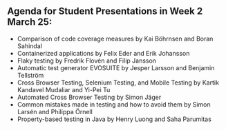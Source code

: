 ## Agenda for Student Presentations in Week 2 March 25:
* Comparison of code coverage measures by Kai Böhrnsen and Boran Sahindal 
* Containerized applications by Felix	Eder and Erik	Johansson
* Flaky testing by Fredrik Flovén and Filip Jansson
* Automatic test generator EVOSUITE by Jesper	Larsson	and Benjamin Tellström
* Cross Browser Testing, Selenium Testing, and Mobile Testing by Kartik Kandavel Mudaliar and Yi-Pei Tu
* Automated Cross Browser Testing by Simon Jäger
* Common mistakes made in testing and how to avoid them by Simon Larsén and Philippa Örnell
* Property-based testing in Java by Henry Luong and Saha Parumitas
